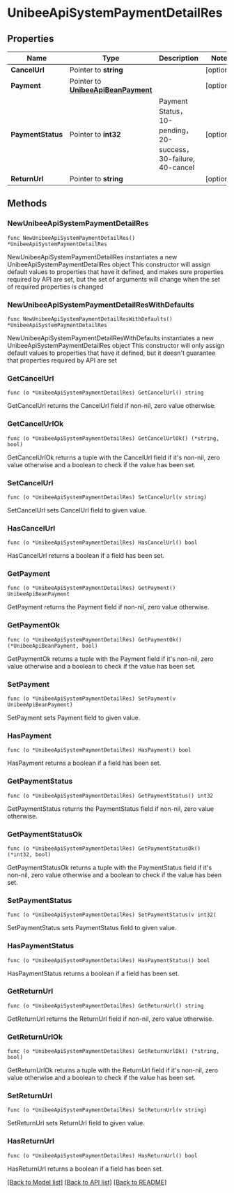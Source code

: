 # UnibeeApiSystemPaymentDetailRes

## Properties

Name | Type | Description | Notes
------------ | ------------- | ------------- | -------------
**CancelUrl** | Pointer to **string** |  | [optional] 
**Payment** | Pointer to [**UnibeeApiBeanPayment**](UnibeeApiBeanPayment.md) |  | [optional] 
**PaymentStatus** | Pointer to **int32** | Payment Status，10-pending，20-success，30-failure, 40-cancel | [optional] 
**ReturnUrl** | Pointer to **string** |  | [optional] 

## Methods

### NewUnibeeApiSystemPaymentDetailRes

`func NewUnibeeApiSystemPaymentDetailRes() *UnibeeApiSystemPaymentDetailRes`

NewUnibeeApiSystemPaymentDetailRes instantiates a new UnibeeApiSystemPaymentDetailRes object
This constructor will assign default values to properties that have it defined,
and makes sure properties required by API are set, but the set of arguments
will change when the set of required properties is changed

### NewUnibeeApiSystemPaymentDetailResWithDefaults

`func NewUnibeeApiSystemPaymentDetailResWithDefaults() *UnibeeApiSystemPaymentDetailRes`

NewUnibeeApiSystemPaymentDetailResWithDefaults instantiates a new UnibeeApiSystemPaymentDetailRes object
This constructor will only assign default values to properties that have it defined,
but it doesn't guarantee that properties required by API are set

### GetCancelUrl

`func (o *UnibeeApiSystemPaymentDetailRes) GetCancelUrl() string`

GetCancelUrl returns the CancelUrl field if non-nil, zero value otherwise.

### GetCancelUrlOk

`func (o *UnibeeApiSystemPaymentDetailRes) GetCancelUrlOk() (*string, bool)`

GetCancelUrlOk returns a tuple with the CancelUrl field if it's non-nil, zero value otherwise
and a boolean to check if the value has been set.

### SetCancelUrl

`func (o *UnibeeApiSystemPaymentDetailRes) SetCancelUrl(v string)`

SetCancelUrl sets CancelUrl field to given value.

### HasCancelUrl

`func (o *UnibeeApiSystemPaymentDetailRes) HasCancelUrl() bool`

HasCancelUrl returns a boolean if a field has been set.

### GetPayment

`func (o *UnibeeApiSystemPaymentDetailRes) GetPayment() UnibeeApiBeanPayment`

GetPayment returns the Payment field if non-nil, zero value otherwise.

### GetPaymentOk

`func (o *UnibeeApiSystemPaymentDetailRes) GetPaymentOk() (*UnibeeApiBeanPayment, bool)`

GetPaymentOk returns a tuple with the Payment field if it's non-nil, zero value otherwise
and a boolean to check if the value has been set.

### SetPayment

`func (o *UnibeeApiSystemPaymentDetailRes) SetPayment(v UnibeeApiBeanPayment)`

SetPayment sets Payment field to given value.

### HasPayment

`func (o *UnibeeApiSystemPaymentDetailRes) HasPayment() bool`

HasPayment returns a boolean if a field has been set.

### GetPaymentStatus

`func (o *UnibeeApiSystemPaymentDetailRes) GetPaymentStatus() int32`

GetPaymentStatus returns the PaymentStatus field if non-nil, zero value otherwise.

### GetPaymentStatusOk

`func (o *UnibeeApiSystemPaymentDetailRes) GetPaymentStatusOk() (*int32, bool)`

GetPaymentStatusOk returns a tuple with the PaymentStatus field if it's non-nil, zero value otherwise
and a boolean to check if the value has been set.

### SetPaymentStatus

`func (o *UnibeeApiSystemPaymentDetailRes) SetPaymentStatus(v int32)`

SetPaymentStatus sets PaymentStatus field to given value.

### HasPaymentStatus

`func (o *UnibeeApiSystemPaymentDetailRes) HasPaymentStatus() bool`

HasPaymentStatus returns a boolean if a field has been set.

### GetReturnUrl

`func (o *UnibeeApiSystemPaymentDetailRes) GetReturnUrl() string`

GetReturnUrl returns the ReturnUrl field if non-nil, zero value otherwise.

### GetReturnUrlOk

`func (o *UnibeeApiSystemPaymentDetailRes) GetReturnUrlOk() (*string, bool)`

GetReturnUrlOk returns a tuple with the ReturnUrl field if it's non-nil, zero value otherwise
and a boolean to check if the value has been set.

### SetReturnUrl

`func (o *UnibeeApiSystemPaymentDetailRes) SetReturnUrl(v string)`

SetReturnUrl sets ReturnUrl field to given value.

### HasReturnUrl

`func (o *UnibeeApiSystemPaymentDetailRes) HasReturnUrl() bool`

HasReturnUrl returns a boolean if a field has been set.


[[Back to Model list]](../README.md#documentation-for-models) [[Back to API list]](../README.md#documentation-for-api-endpoints) [[Back to README]](../README.md)


